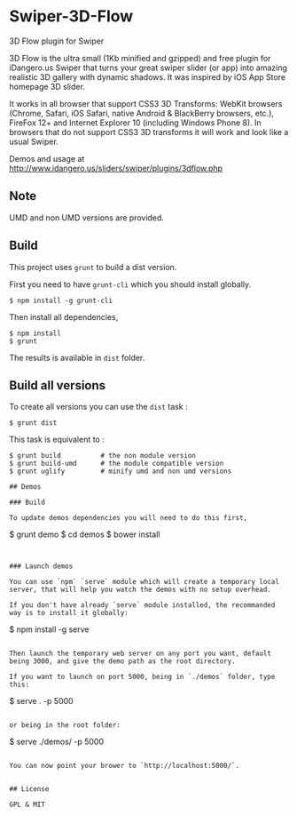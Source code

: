# Swiper-3D-Flow

3D Flow plugin for Swiper

3D Flow is the ultra small (1Kb minified and gzipped) and free plugin for iDangero.us Swiper that turns your great swiper slider (or app) into amazing realistic 3D gallery with dynamic shadows. It was inspired by iOS App Store homepage 3D slider.

It works in all browser that support CSS3 3D Transforms: WebKit browsers (Chrome, Safari, iOS Safari, native Android & BlackBerry browsers, etc.), FireFox 12+ and Internet Explorer 10 (including Windows Phone 8). In browsers that do not support CSS3 3D transforms it will work and look like a usual Swiper.

Demos and usage at http://www.idangero.us/sliders/swiper/plugins/3dflow.php

## Note

UMD and non UMD versions are provided.

## Build

This project uses `grunt` to build a dist version.

First you need to have `grunt-cli` which you should install globally.
```
$ npm install -g grunt-cli

```

Then install all dependencies,

```
$ npm install
$ grunt
```

The results is available in `dist` folder.


## Build all versions

To create all versions you can use the `dist` task :
```
$ grunt dist
```

This task is equivalent to :
```
$ grunt build          # the non module version
$ grunt build-umd      # the module compatible version
$ grunt uglify         # minify umd and non umd versions

## Demos

### Build

To update demos dependencies you will need to do this first,
```
$ grunt demo
$ cd demos
$ bower install
```


### Launch demos

You can use `npm` `serve` module which will create a temporary local server, that will help you watch the demos with no setup overhead.

If you don't have already `serve` module installed, the recommanded way is to install it globally:
```
$ npm install -g serve
```

Then launch the temporary web server on any port you want, default being 3000, and give the demo path as the root directory.

If you want to launch on port 5000, being in `./demos` folder, type this:
```
$ serve . -p 5000

```

or being in the root folder:
```
$ serve ./demos/ -p 5000
```

You can now point your brower to `http://localhost:5000/`.


## License

GPL & MIT
